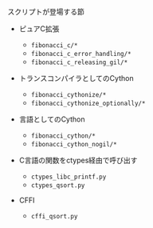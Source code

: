 スクリプトが登場する節

* ピュアC拡張
  * `fibonacci_c/*`
  * `fibonacci_c_error_handling/*`
  * `fibonacci_c_releasing_gil/*`

* トランスコンパイラとしてのCython
  * `fibonacci_cythonize/*`
  * `fibonacci_cythonize_optionally/*`

* 言語としてのCython
  * `fibonacci_cython/*`
  * `fibonacci_cython_nogil/*`

* C言語の関数をctypes経由で呼び出す
  * `ctypes_libc_printf.py`
  * `ctypes_qsort.py`

* CFFI
  * `cffi_qsort.py`

